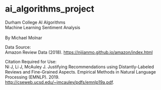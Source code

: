 # ai_algorithms_project
Durham College AI Algorithms<br/>
Machine Learning Sentiment Analysis<br/><br/>
By Michael Molnar<br/>

Data Source:<br/>
Amazon Review Data (2018).  https://nijianmo.github.io/amazon/index.html


Citation Required for Use:<br/>
Ni J, Li J, McAuley J.  Justifying Recommendations using Distantly-Labeled Reviews and Fine-Grained Aspects.  Empirical Methods in Natural Language Processing (EMNLP).  2019. http://cseweb.ucsd.edu/~jmcauley/pdfs/emnlp19a.pdf.  

